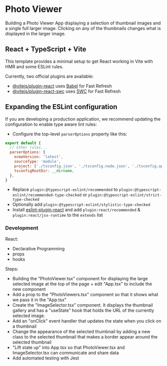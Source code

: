 # Photo Viewer

Building a Photo Viewer App displaying a selection of thumbnail images and a single full larger image.
Clicking on any of the thumbnails changes what is displayed in the larger image.

## React + TypeScript + Vite

This template provides a minimal setup to get React working in Vite with HMR and some ESLint rules.

Currently, two official plugins are available:

- [@vitejs/plugin-react](https://github.com/vitejs/vite-plugin-react/blob/main/packages/plugin-react/README.md) uses [Babel](https://babeljs.io/) for Fast Refresh
- [@vitejs/plugin-react-swc](https://github.com/vitejs/vite-plugin-react-swc) uses [SWC](https://swc.rs/) for Fast Refresh

## Expanding the ESLint configuration

If you are developing a production application, we recommend updating the configuration to enable type aware lint rules:

- Configure the top-level `parserOptions` property like this:

```js
export default {
  // other rules...
  parserOptions: {
    ecmaVersion: 'latest',
    sourceType: 'module',
    project: ['./tsconfig.json', './tsconfig.node.json', './tsconfig.app.json'],
    tsconfigRootDir: __dirname,
  },
}
```

- Replace `plugin:@typescript-eslint/recommended` to `plugin:@typescript-eslint/recommended-type-checked` or `plugin:@typescript-eslint/strict-type-checked`
- Optionally add `plugin:@typescript-eslint/stylistic-type-checked`
- Install [eslint-plugin-react](https://github.com/jsx-eslint/eslint-plugin-react) and add `plugin:react/recommended` & `plugin:react/jsx-runtime` to the `extends` list

### Development

React:
- Declarative Programming
- props
- hooks

Steps:
- Building the "PhotoViewer.tsx" component for displaying the large selected image at the top of the page + edit "App.tsx" to include the new component
- Add a prop to the "PhotoViewers.tsx" component so that it shows what we pass it in the "App.tsx"
- Create the "ImageSelector.tsx" component. It displays the thumbnail gallery and has a "useState" hook that holds the URL of the currently selected image.
- Add an "onClick" event handler that updates the state when you click on a thumbnail
- Change the appearance of the selected thumbnail by adding a new class to the selected thumbnail that makes a border appear around the selected thumbnail
- "Lift state up" into App.tsx so that PhotoViewer.tsx and ImageSelector.tsx can communicate and share data
- Add automated testing with Jest

